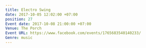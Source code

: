 ```yaml
---
title: Electro Swing
date: 2017-10-05 12:02:00 +07:00
position: 27
Event date: 2017-10-08 21:00:00 +07:00
Venue: The Porch
Event URL: https://www.facebook.com/events/1765683540140233/
Genre: music
---
```


